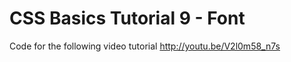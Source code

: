 CSS Basics Tutorial 9 - Font
============================

Code for the following video tutorial http://youtu.be/V2l0m58_n7s
